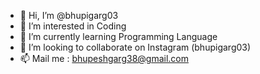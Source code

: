 - 👋 Hi, I’m @bhupigarg03
- 👀 I’m interested in Coding
- 🌱 I’m currently learning Programming Language
- 💞️ I’m looking to collaborate on Instagram (bhupigarg03)
- 📫 Mail me : bhupeshgarg38@gmail.com


<!---
bhupigarg03/bhupigarg03 is a ✨ special ✨ repository because its `README.md` (this file) appears on your GitHub profile.
You can click the Preview link to take a look at your changes.
--->
